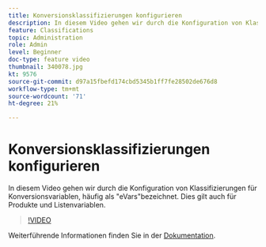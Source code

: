 ```yaml
---
title: Konversionsklassifizierungen konfigurieren
description: In diesem Video gehen wir durch die Konfiguration von Klassifizierungen für Konversionsvariablen, häufig als eVars bezeichnet. Dies gilt auch für Produkte und Listenvariablen.
feature: Classifications
topic: Administration
role: Admin
level: Beginner
doc-type: feature video
thumbnail: 340078.jpg
kt: 9576
source-git-commit: d97a15fbefd174cbd5345b1ff7fe28502de676d8
workflow-type: tm+mt
source-wordcount: '71'
ht-degree: 21%

---
```



# Konversionsklassifizierungen konfigurieren

In diesem Video gehen wir durch die Konfiguration von Klassifizierungen für Konversionsvariablen, häufig als &quot;eVars&quot;bezeichnet. Dies gilt auch für Produkte und Listenvariablen.

>[!VIDEO](https://video.tv.adobe.com/v/340078/?quality=12&learn=on)

Weiterführende Informationen finden Sie in der [Dokumentation](https://experienceleague.adobe.com/docs/analytics/admin/admin-tools/conversion-variables/conversion-classifications.html?lang=de).
